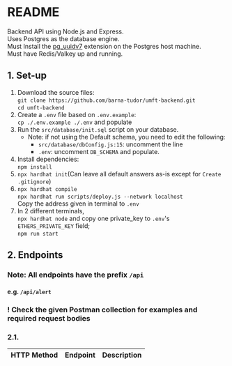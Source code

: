# README

Backend API using Node.js and Express.<br>
Uses Postgres as the database engine.<br>
Must Install the [pg_uuidv7](https://github.com/fboulnois/pg_uuidv7) extension on the Postgres host machine.<br>
Must have Redis/Valkey up and running.

## 1. Set-up

1. Download the source files:<br>
   `git clone https://github.com/barna-tudor/umft-backend.git`<br>
   `cd umft-backend`<br>
2. Create a `.env` file based on `.env.example`:<br>
   `cp ./.env.example ./.env` and populate
3. Run the `src/database/init.sql` script on your database.
    - Note: if not using the Default schema, you need to edit the following:
        - `src/database/dbConfig.js:15`: uncomment the line
        - `.env`: uncomment `DB_SCHEMA` and populate.
4. Install dependencies:<br>
   `npm install`
5. `npx hardhat init`(Can leave all default answers as-is except for `Create .gitignore`)
6. `npx hardhat compile`  
   `npx hardhat run scripts/deploy.js --network localhost`  
   Copy the address given in terminal to `.env`
7. In 2 different terminals,  
   `npx hardhat node` and copy one private_key to `.env`'s `ETHERS_PRIVATE_KEY` field;  
   `npm run start`

## 2. Endpoints

### Note: All endpoints have the prefix `/api`

#### e.g. `/api/alert`

### **! Check the given Postman collection for examples and required request bodies**

### 2.1.

| HTTP Method | Endpoint | Description |
|:-----------:|:---------|:------------|


